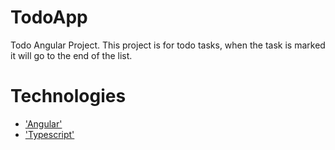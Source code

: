 # TodoApp

Todo Angular Project. This project is for todo tasks, when the task is marked it will go to the end of the list.

# Technologies
 - ['Angular'](https://angular.io/)
 - ['Typescript'](https://www.typescriptlang.org/)
